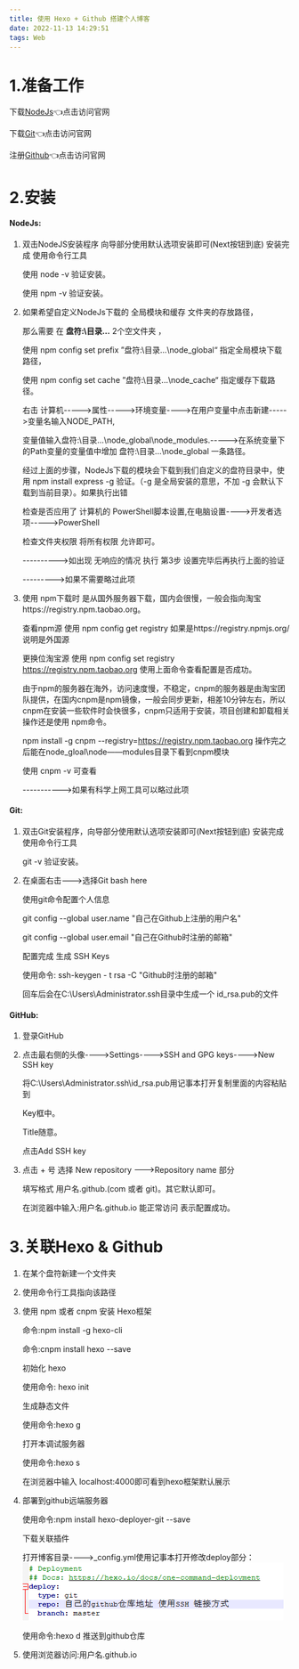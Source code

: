 ```yaml
---
title: 使用 Hexo + Github 搭建个人博客
date: 2022-11-13 14:29:51 
tags: Web
---
```


# 1.准备工作

下载[NodeJs](https://nodejs.org/en/download/ )👈点击访问官网

下载[Git](https://git-scm.com/ )👈点击访问官网

注册[Github](https://github.com/signup?source=login)👈点击访问官网



# 2.安装

#### NodeJs:

1. 双击NodeJS安装程序 向导部分使用默认选项安装即可(Next按钮到底) 安装完成 使用命令行工具 

   使用 node -v 验证安装。

   使用 npm -v 验证安装。

2. 如果希望自定义NodeJs下载的 全局模块和缓存 文件夹的存放路径， 

   那么需要 在 **盘符:\目录...**  2个空文件夹 ，

   使用 npm config set prefix ”盘符:\目录...\node_global“ 指定全局模块下载路径，

   使用 npm config set cache ”盘符:\目录...\node_cache“ 指定缓存下载路径。

   右击 计算机----->属性----->环境变量---->在用户变量中点击新建----->变量名输入NODE_PATH,

   变量值输入盘符:\目录...\node_global\node_modules.----->在系统变量下的Path变量的变量值中增加 盘符:\目录...\node_global 一条路径。

   经过上面的步骤，NodeJs下载的模块会下载到我们自定义的盘符目录中，使用 npm install express -g 验证。（-g 是全局安装的意思，不加 -g 会默认下载到当前目录）。如果执行出错

   检查是否应用了 计算机的 PowerShell脚本设置,在电脑设置---->开发者选项----->PowerShell

   检查文件夹权限 将所有权限 允许即可。

   ---------->如出现 无响应的情况 执行 第3步 设置完毕后再执行上面的验证

   --------->如果不需要略过此项

3. 使用 npm下载时 是从国外服务器下载，国内会很慢，一般会指向淘宝https://registry.npm.taobao.org。

   查看npm源 使用 npm config get registry  如果是https://registry.npmjs.org/ 说明是外国源

   更换位淘宝源 使用 npm config set registry https://registry.npm.taobao.org 使用上面命令查看配置是否成功。

   由于npm的服务器在海外，访问速度慢，不稳定，cnpm的服务器是由淘宝团队提供，在国内cnpm是npm镜像，一般会同步更新，相差10分钟左右，所以cnpm在安装一些软件时会快很多，cnpm只适用于安装，项目创建和卸载相关操作还是使用 npm命令。

   npm install -g cnpm --registry=https://registry.npm.taobao.org 操作完之后能在node_gloal\node——modules目录下看到cnpm模块

   使用 cnpm -v 可查看

   ----------->如果有科学上网工具可以略过此项

#### Git:

1. 双击Git安装程序，向导部分使用默认选项安装即可(Next按钮到底) 安装完成 使用命令行工具 

   git -v 验证安装。

2. 在桌面右击--->选择Git bash here

   使用git命令配置个人信息

   git config --global user.name "自己在Github上注册的用户名"

   git config --global user.email "自己在Github时注册的邮箱"

   配置完成 生成 SSH Keys

   使用命令: ssh-keygen - t rsa -C "Github时注册的邮箱"

   回车后会在C:\Users\Administrator\.ssh目录中生成一个 id_rsa.pub的文件

   

#### GitHub:

1. 登录GitHub

2. 点击最右侧的头像---->Settings---->SSH and GPG keys---->New SSH key

   将C:\Users\Administrator\.ssh\id_rsa.pub用记事本打开复制里面的内容粘贴到

   Key框中。

   Title随意。

    点击Add SSH key

3. 点击 + 号 选择 New repository --->Repository name 部分 

   填写格式 用户名.github.(com 或者 git)。其它默认即可。

   在浏览器中输入:用户名.github.io 能正常访问 表示配置成功。

   

# 3.关联Hexo & Github

1. 在某个盘符新建一个文件夹

2. 使用命令行工具指向该路径

3. 使用 npm 或者 cnpm 安装 Hexo框架 

   命令:npm install -g hexo-cli

   命令:cnpm install hexo --save

   初始化  hexo 

   使用命令: hexo init

   生成静态文件

   使用命令:hexo g

   打开本调试服务器

   使用命令:hexo s

   在浏览器中输入 localhost:4000即可看到hexo框架默认展示

4. 部署到github远端服务器

   使用命令:npm install hexo-deployer-git --save

   下载关联插件

   打开博客目录---->_config.yml使用记事本打开修改deploy部分：![image-20221113185521722](./使用Hexo-Github-搭建个人博客/image-20221113185521722.png)

   使用命令:hexo d 推送到github仓库

5. 使用浏览器访问:用户名.github.io 
